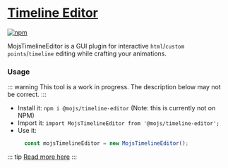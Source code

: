 # [Timeline Editor](https://github.com/mojs/mojs-timeline-editor)
[![npm](https://img.shields.io/npm/v/@mojs/timeline-editor.svg)](https://www.npmjs.com/package/@mojs/timeline-editor)

MojsTimelineEditor is a GUI plugin for interactive `html`/`custom points`/`timeline` editing while crafting your animations.

### Usage
::: warning
This tool is a work in progress. The description below may not be correct.
:::

- Install it: `npm i @mojs/timeline-editor` (Note: this is currently not on NPM)
- Import it: `import MojsTimelineEditor from '@mojs/timeline-editor';`
- Use it:
  ```js
    const mojsTimelineEditor = new MojsTimelineEditor();
  ```

::: tip
[Read more here](https://github.com/mojs/mojs-timeline-editor)
:::
